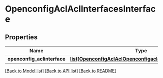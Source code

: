 # OpenconfigAclAclInterfacesInterface

## Properties
Name | Type | Description | Notes
------------ | ------------- | ------------- | -------------
**openconfig_aclinterface** | [**list[OpenconfigAclAclOpenconfigaclaclInterfacesInterface]**](OpenconfigAclAclOpenconfigaclaclInterfacesInterface.md) |  | [optional] 

[[Back to Model list]](../README.md#documentation-for-models) [[Back to API list]](../README.md#documentation-for-api-endpoints) [[Back to README]](../README.md)


